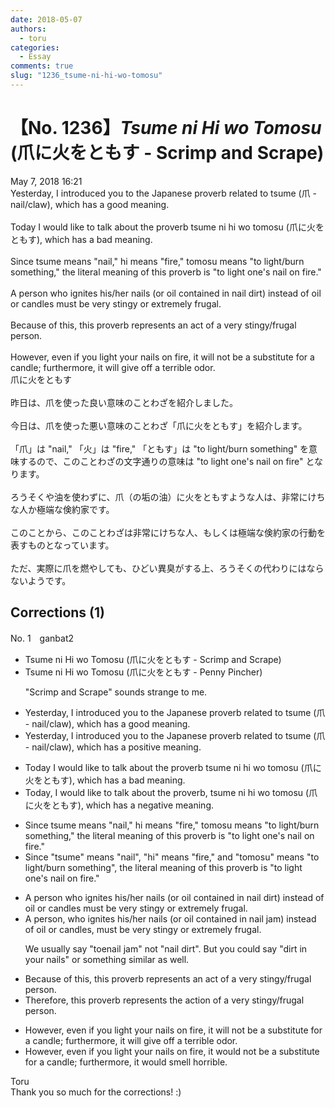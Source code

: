 ```yaml
---
date: 2018-05-07
authors:
  - toru
categories:
  - Essay
comments: true
slug: "1236_tsume-ni-hi-wo-tomosu"
---
```


# 【No. 1236】<strong><em>Tsume ni Hi wo Tomosu</strong></em> (爪に火をともす - Scrimp and Scrape)
<div class="date">May 7, 2018 16:21</div>
<div id="post"><div id="body_show_ori">
Yesterday, I introduced you to the Japanese proverb related to tsume (爪 - nail/claw), which has a good meaning. <br/><br/>Today I would like to talk about the proverb tsume ni hi wo tomosu (爪に火をともす), which has a bad meaning.<br/><br/>Since tsume means "nail," hi means "fire," tomosu means "to light/burn something," the literal meaning of this proverb is "to light one's nail on fire."<br/><br/>A person who ignites his/her nails (or oil contained in nail dirt) instead of oil or candles must be very stingy or extremely frugal.<br/><br/>Because of this, this proverb represents an act of a very stingy/frugal person.<br/><br/>However, even if you light your nails on fire, it will not be a substitute for a candle; furthermore, it will give off a terrible odor.
</div></div>

<!-- more -->

<div id="post_ja"><div id="body_show_mo">
爪に火をともす<br/><br/>昨日は、爪を使った良い意味のことわざを紹介しました。<br/><br/>今日は、爪を使った悪い意味のことわざ「爪に火をともす」を紹介します。<br/><br/>「爪」は "nail," 「火」は "fire," 「ともす」は "to light/burn something" を意味するので、このことわざの文字通りの意味は "to light one's nail on fire" となります。<br/><br/>ろうそくや油を使わずに、爪（の垢の油）に火をともすような人は、非常にけちな人か極端な倹約家です。<br/><br/>このことから、このことわざは非常にけちな人、もしくは極端な倹約家の行動を表すものとなっています。<br/><br/>ただ、実際に爪を燃やしても、ひどい異臭がする上、ろうそくの代わりにはならないようです。
</div></div>

## Corrections (1)
<div id="block"><div class="first_name"> No. 1　<span class="just_name">ganbat2</span></div><div id="block2">
<ul class="correction_field">
<li class="incorrect">Tsume ni Hi wo Tomosu (爪に火をともす - Scrimp and Scrape)</li>
<li class="corrected correct">
Tsume ni Hi wo Tomosu (爪に火をともす - <span class="f_blue">Penny Pincher</span>)
<p class="correction_comment">"Scrimp and Scrape" sounds strange to me.</p>
</li>
</ul>
<ul class="correction_field">
<li class="incorrect">Yesterday, I introduced you to the Japanese proverb related to tsume (爪 - nail/claw), which has a good meaning.</li>
<li class="corrected correct">
Yesterday, I introduced you to the Japanese proverb related to tsume (爪 - nail/claw), which has a <span class="f_blue">positive </span>meaning.
</li>
</ul>
<ul class="correction_field">
<li class="incorrect">Today I would like to talk about the proverb tsume ni hi wo tomosu (爪に火をともす), which has a bad meaning.</li>
<li class="corrected correct">
Today<span class="f_blue">, </span>I would like to talk about the proverb<span class="f_blue">,</span> tsume ni hi wo tomosu (爪に火をともす), which has a <span class="f_blue">negative</span> meaning.
</li>
</ul>
<ul class="correction_field">
<li class="incorrect">Since tsume means "nail," hi means "fire," tomosu means "to light/burn something," the literal meaning of this proverb is "to light one's nail on fire."</li>
<li class="corrected correct">
Since <span class="f_blue">"</span>tsume<span class="f_blue">"</span> means "nail"<span class="f_blue">,</span> <span class="f_blue">"</span>hi<span class="f_blue">"</span> means "fire," <span class="f_blue">and</span> <span class="f_blue">"</span>tomosu<span class="f_blue">"</span> means "to light/burn something"<span class="f_blue">,</span> the literal meaning of this proverb is "to light one's nail on fire."
</li>
</ul>
<ul class="correction_field">
<li class="incorrect">A person who ignites his/her nails (or oil contained in nail dirt) instead of oil or candles must be very stingy or extremely frugal.</li>
<li class="corrected correct">
A person<span class="f_blue">,</span> who ignites his/her nails (or oil contained in nail <span class="f_blue">jam</span>) instead of oil or candles<span class="f_blue">,</span> must be very stingy or extremely frugal.
<p class="correction_comment">We usually say "toenail jam" not "nail dirt". But you could say "dirt in your nails" or something similar as well.</p>
</li>
</ul>
<ul class="correction_field">
<li class="incorrect">Because of this, this proverb represents an act of a very stingy/frugal person.</li>
<li class="corrected correct">
Therefore, this proverb represents the action of a very stingy/frugal person.
</li>
</ul>
<ul class="correction_field">
<li class="incorrect">However, even if you light your nails on fire, it will not be a substitute for a candle; furthermore, it will give off a terrible odor.</li>
<li class="corrected correct">
However, even if you light your nails on fire, it would not be a substitute for a candle; furthermore, it would smell horrible.
</li>
</ul>
</div><div class="name"><span class="just_name">Toru</span><br>
Thank you so much for the corrections! :)
</div>
</div>
